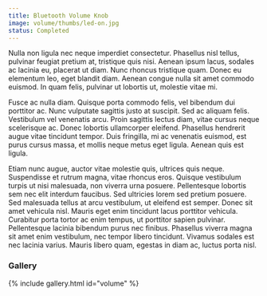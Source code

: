 ```yaml
---
title: Bluetooth Volume Knob
image: volume/thumbs/led-on.jpg
status: Completed
---
```


Nulla non ligula nec neque imperdiet consectetur. Phasellus nisl tellus, pulvinar feugiat pretium at, tristique quis nisi. Aenean ipsum lacus, sodales ac lacinia eu, placerat ut diam. Nunc rhoncus tristique quam. Donec eu elementum leo, eget blandit diam. Aenean congue nulla sit amet commodo euismod. In quam felis, pulvinar ut lobortis ut, molestie vitae mi.<!-- more -->

Fusce ac nulla diam. Quisque porta commodo felis, vel bibendum dui porttitor ac. Nunc vulputate sagittis justo at suscipit. Sed ac aliquam felis. Vestibulum vel venenatis arcu. Proin sagittis lectus diam, vitae cursus neque scelerisque ac. Donec lobortis ullamcorper eleifend. Phasellus hendrerit augue vitae tincidunt tempor. Duis fringilla, mi ac venenatis euismod, est purus cursus massa, et mollis neque metus eget ligula. Aenean quis est ligula.

Etiam nunc augue, auctor vitae molestie quis, ultrices quis neque. Suspendisse et rutrum magna, vitae rhoncus eros. Quisque vestibulum turpis ut nisi malesuada, non viverra urna posuere. Pellentesque lobortis sem nec elit interdum faucibus. Sed ultricies lorem sed pretium posuere. Sed malesuada tellus at arcu vestibulum, ut eleifend est semper. Donec sit amet vehicula nisl. Mauris eget enim tincidunt lacus porttitor vehicula. Curabitur porta tortor ac enim tempus, ut porttitor sapien pulvinar. Pellentesque lacinia bibendum purus nec finibus. Phasellus viverra magna sit amet enim vestibulum, nec tempor libero tincidunt. Vivamus sodales est nec lacinia varius. Mauris libero quam, egestas in diam ac, luctus porta nisl.



### Gallery ###
{% include gallery.html id="volume" %}